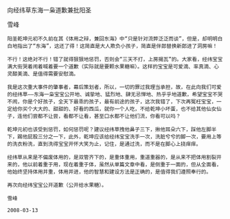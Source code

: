 向经纬草东海一枭道歉兼批阳圣

雪峰


    阳圣乾坤元初不久前在其《体用之辩，兼回东海》中“只是针对流弊泛泛而谈”，但是，却明明白白地指出了“东海”，这还了得！这简直是大人欺负小孩子，简直是伴郎替换新郎进了洞房嘛！

    不行！这绝对不行！错了就得狠狠地惩罚，否则会“三天不打，上房揭瓦”的。大家看，经纬宝宝满大街哭着闹着喊着要一个道歉（实际就是要颗水果糖嘛）。这样的宝宝是可爱滴、率真滴、心灵醇美滴、是值得需要安慰滴。

    我是这次重大事件的肇事者，幕后策划者，所以，一切的罪过我理当承担，故，在此向我们可爱的经纬草——东海一枭宝宝公开地、诚挚地、猛烈地、肆无忌惮地、热乎乎地道歉，希望宝宝不哭不闹，你是个好孩子，全天下最乖的孩子，最有前途的孩子，这次我错了，下次再冤枉宝宝，一定给你买个大大的、甜甜的、好看的西瓜，就你一个人吃，不给乾坤小坏蛋，也不给其他仙女仙子，连他们尝都不让尝，看都不让看，甚至口水都不让他们流，你看可以吗？

    乾坤元初也该受到惩罚，如何惩罚呢？建议经纬草拽他鼻子三下，揪他耳朵六下，踩他左脚半下，踢他屁股三分之一下，此外，乾坤应该给经纬宝宝洗手一次，洗脏兮兮的脚一次，要用上等的洗衣粉洗，直到洗得宝宝开怀大笑为止，记住，是通过洗，而不是在脚心上挠痒痒。

    经纬草从来是不偏废体用的，是双管齐下的，是重体重用，重道重器的，是从来不把体用割裂开来的，他以前着重于用，现在着重于体，虽然从单篇文章中看，是侧重于一面的，但从全面看，他始终坚持体用并重，体用并进，他的智慧和建设方法是正确的，是值得我们遵照奉行的。

    再次向经纬宝宝公开道歉（公开给水果糖）。

    雪峰

    2008-03-13



